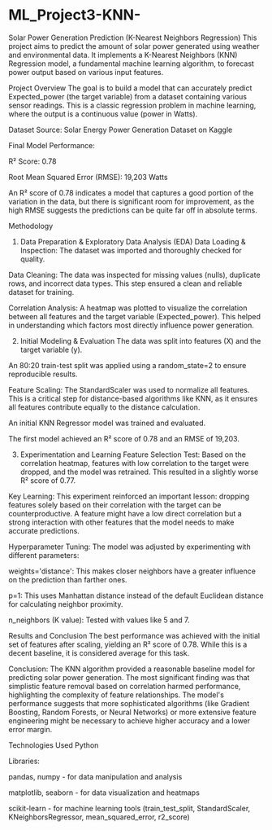 # ML_Project3-KNN-
Solar Power Generation Prediction (K-Nearest Neighbors Regression)
This project aims to predict the amount of solar power generated using weather and environmental data. It implements a K-Nearest Neighbors (KNN) Regression model, a fundamental machine learning algorithm, to forecast power output based on various input features.

Project Overview
The goal is to build a model that can accurately predict Expected_power (the target variable) from a dataset containing various sensor readings. This is a classic regression problem in machine learning, where the output is a continuous value (power in Watts).

Dataset Source: Solar Energy Power Generation Dataset on Kaggle

Final Model Performance:

R² Score: 0.78

Root Mean Squared Error (RMSE): 19,203 Watts

An R² score of 0.78 indicates a model that captures a good portion of the variation in the data, but there is significant room for improvement, as the high RMSE suggests the predictions can be quite far off in absolute terms.

Methodology
1. Data Preparation & Exploratory Data Analysis (EDA)
Data Loading & Inspection: The dataset was imported and thoroughly checked for quality.

Data Cleaning: The data was inspected for missing values (nulls), duplicate rows, and incorrect data types. This step ensured a clean and reliable dataset for training.

Correlation Analysis: A heatmap was plotted to visualize the correlation between all features and the target variable (Expected_power). This helped in understanding which factors most directly influence power generation.

2. Initial Modeling & Evaluation
The data was split into features (X) and the target variable (y).

An 80:20 train-test split was applied using a random_state=2 to ensure reproducible results.

Feature Scaling: The StandardScaler was used to normalize all features. This is a critical step for distance-based algorithms like KNN, as it ensures all features contribute equally to the distance calculation.

An initial KNN Regressor model was trained and evaluated.

The first model achieved an R² score of 0.78 and an RMSE of 19,203.

3. Experimentation and Learning
Feature Selection Test: Based on the correlation heatmap, features with low correlation to the target were dropped, and the model was retrained. This resulted in a slightly worse R² score of 0.77.

Key Learning: This experiment reinforced an important lesson: dropping features solely based on their correlation with the target can be counterproductive. A feature might have a low direct correlation but a strong interaction with other features that the model needs to make accurate predictions.

Hyperparameter Tuning: The model was adjusted by experimenting with different parameters:

weights='distance': This makes closer neighbors have a greater influence on the prediction than farther ones.

p=1: This uses Manhattan distance instead of the default Euclidean distance for calculating neighbor proximity.

n_neighbors (K value): Tested with values like 5 and 7.

Results and Conclusion
The best performance was achieved with the initial set of features after scaling, yielding an R² score of 0.78. While this is a decent baseline, it is considered average for this task.

Conclusion:
The KNN algorithm provided a reasonable baseline model for predicting solar power generation. The most significant finding was that simplistic feature removal based on correlation harmed performance, highlighting the complexity of feature relationships. The model's performance suggests that more sophisticated algorithms (like Gradient Boosting, Random Forests, or Neural Networks) or more extensive feature engineering might be necessary to achieve higher accuracy and a lower error margin.

Technologies Used
Python

Libraries:

pandas, numpy - for data manipulation and analysis

matplotlib, seaborn - for data visualization and heatmaps

scikit-learn - for machine learning tools (train_test_split, StandardScaler, KNeighborsRegressor, mean_squared_error, r2_score)
